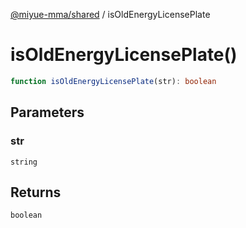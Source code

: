 [@miyue-mma/shared](../index.md) / isOldEnergyLicensePlate

# isOldEnergyLicensePlate()

```ts
function isOldEnergyLicensePlate(str): boolean
```

## Parameters

### str

`string`

## Returns

`boolean`
